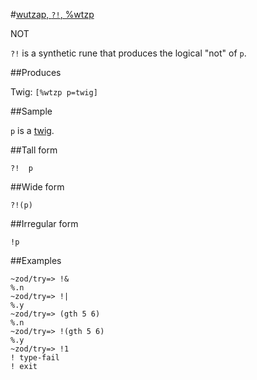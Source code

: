 #[wutzap, `?!`, %wtzp](#wtzp)

NOT

`?!` is a synthetic rune that produces the logical "not" of `p`.

##Produces

Twig: `[%wtzp p=twig]`

##Sample

`p` is a [twig]().

##Tall form

    ?!  p

##Wide form

    ?!(p)

##Irregular form

    !p

##Examples

    ~zod/try=> !&
    %.n
    ~zod/try=> !|
    %.y
    ~zod/try=> (gth 5 6)
    %.n
    ~zod/try=> !(gth 5 6)
    %.y
    ~zod/try=> !1
    ! type-fail
    ! exit
